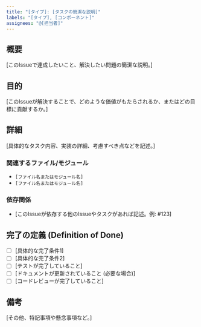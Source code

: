 ```yaml
---
title: "[タイプ]: [タスクの簡潔な説明]"
labels: "[タイプ], [コンポーネント]"
assignees: "@[担当者]"
---
```


## 概要

[このIssueで達成したいこと、解決したい問題の簡潔な説明。]

## 目的

[このIssueが解決することで、どのような価値がもたらされるか、またはどの目標に貢献するか。]

## 詳細

[具体的なタスク内容、実装の詳細、考慮すべき点などを記述。]

### 関連するファイル/モジュール

- `[ファイル名またはモジュール名]`
- `[ファイル名またはモジュール名]`

### 依存関係

- [このIssueが依存する他のIssueやタスクがあれば記述。例: #123]

## 完了の定義 (Definition of Done)

- [ ] [具体的な完了条件1]
- [ ] [具体的な完了条件2]
- [ ] [テストが完了していること]
- [ ] [ドキュメントが更新されていること (必要な場合)]
- [ ] [コードレビューが完了していること]

## 備考

[その他、特記事項や懸念事項など。]
